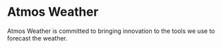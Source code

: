 # Atmos Weather

Atmos Weather is committed to bringing innovation to the tools we use to forecast the weather.
